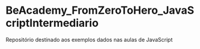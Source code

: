 # BeAcademy_FromZeroToHero_JavaScriptIntermediario
Repositório destinado aos exemplos dados nas aulas de JavaScript
